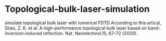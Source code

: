 # Topological-bulk-laser-simulation
simulate topological bulk laser with lumerical FDTD 
According to this artical,
Shao, Z. K. et al. A high-performance topological bulk laser based on band-inversion-induced reflection. Nat. Nanotechnol.15, 67–72 (2020).
